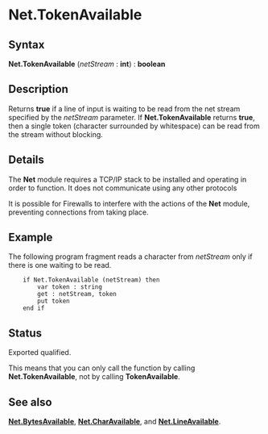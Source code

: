 
# Net.TokenAvailable

## Syntax
**Net.TokenAvailable** (_netStream_ : **int**) : **boolean**

## Description
Returns **true** if a line of input is waiting to be read from the net stream specified by the _netStream_ parameter. If **Net.TokenAvailable** returns **true**, then a single token (character surrounded by whitespace) can be read from the stream without blocking.


## Details
The **Net** module requires a TCP/IP stack to be installed and operating in order to function. It does not communicate using any other protocols

It is possible for Firewalls to interfere with the actions of the **Net** module, preventing connections from taking place.


## Example
The following program fragment reads a character from _netStream_ only if there is one waiting to be read.

        if Net.TokenAvailable (netStream) then
            var token : string
            get : netStream, token
            put token
        end if
## Status
Exported qualified.

This means that you can only call the function by calling **Net.TokenAvailable**, not by calling **TokenAvailable**.


## See also
**[Net.BytesAvailable](net_bytesavailable.html)**, **[Net.CharAvailable](net_charavailable.html)**, and **[Net.LineAvailable](net_lineavailable.html)**.

